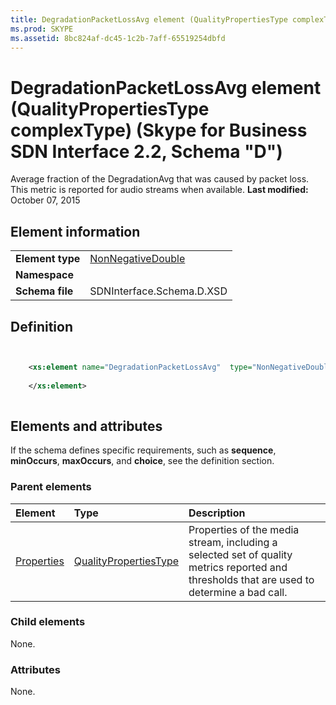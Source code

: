 ```yaml
---
title: DegradationPacketLossAvg element (QualityPropertiesType complexType) (Skype for Business SDN Interface 2.2, Schema "D")
ms.prod: SKYPE
ms.assetid: 8bc824af-dc45-1c2b-7aff-65519254dbfd
---
```



# DegradationPacketLossAvg element (QualityPropertiesType complexType) (Skype for Business SDN Interface 2.2, Schema "D")
Average fraction of the DegradationAvg that was caused by packet loss. This metric is reported for audio streams when available. 
 **Last modified:** October 07, 2015
  
    
    


## Element information


|||
|:-----|:-----|
|**Element type**| [NonNegativeDouble](nonnegativedouble-simpletype.md)|
|**Namespace**||
|**Schema file**|SDNInterface.Schema.D.XSD |
   

## Definition


```XML


    <xs:element name="DegradationPacketLossAvg"  type="NonNegativeDouble">
    
    </xs:element>
  
```


## Elements and attributes

If the schema defines specific requirements, such as **sequence**, **minOccurs**, **maxOccurs**, and **choice**, see the definition section. 
  
    
    

### Parent elements



|**Element**|**Type**|**Description**|
|:-----|:-----|:-----|
| [Properties](properties-element-qualitytype-complextype.md)| [QualityPropertiesType](qualitypropertiestype-complextype.md)|Properties of the media stream, including a selected set of quality metrics reported and thresholds that are used to determine a bad call. |
   

### Child elements

None. 
  
    
    

### Attributes

None. 
  
    
    

